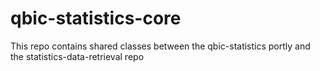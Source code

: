 # qbic-statistics-core
This repo contains shared classes between the qbic-statistics portly and the statistics-data-retrieval repo
